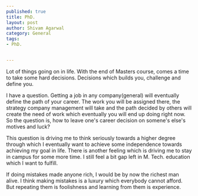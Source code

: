 ```yaml
--- 
published: true
title: PhD.
layout: post
author: Shivam Agarwal
category: General
tags: 
- PhD.


---
```


Lot of things going on in life. With the end of Masters course, comes a time to take some hard decisions. Decisions which builds you, challenge and define you. 

<!-- more -->
I have a  question. Getting a job in any company(general) will eventually define the path of your career. The work you will be assigned there, the strategy company management will take and the path decided by others will create the need of work which eventually you will end up doing right now. So the question is, how to leave one's career decision on somene's else's motives and luck?


This question is driving me to think seriously towards a higher degree through which I eventually want to achieve some independence towards achieving my goal in life. There is another feeling which is driving me to stay in campus for some more time. I still feel a bit gap left in M. Tech. education which I want to fulfill.

If doing mistakes made anyone rich, I would be by now the richest man alive. I think making mistakes is a luxury which everybody cannot afford. But repeating them is foolishness and learning from them is experience. 


